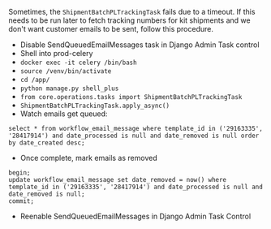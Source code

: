 Sometimes, the `ShipmentBatchPLTrackingTask` fails due to a timeout. If this needs to be run later to fetch tracking numbers for kit shipments and we don't want customer emails to be sent, follow this procedure.

* Disable SendQueuedEmailMessages task in Django Admin Task control
* Shell into prod-celery
* `docker exec -it celery /bin/bash`
* `source /venv/bin/activate`
* `cd /app/`
* `python manage.py shell_plus`
* `from core.operations.tasks import ShipmentBatchPLTrackingTask`
* `ShipmentBatchPLTrackingTask.apply_async()`
* Watch emails get queued:
```
select * from workflow_email_message where template_id in ('29163335', '28417914') and date_processed is null and date_removed is null order by date_created desc;
```
* Once complete, mark emails as removed
```
begin;
update workflow_email_message set date_removed = now() where template_id in ('29163335', '28417914') and date_processed is null and date_removed is null;
commit;
```
* Reenable SendQueuedEmailMessages in Django Admin Task Control